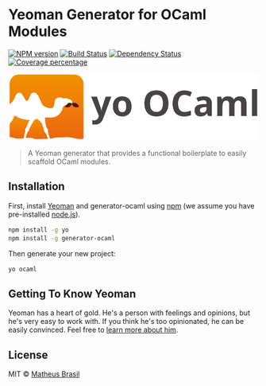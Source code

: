 # Yeoman Generator for OCaml Modules

[![NPM version][npm-image]][npm-url] [![Build Status][travis-image]][travis-url] [![Dependency Status][daviddm-image]][daviddm-url] [![Coverage percentage][coveralls-image]][coveralls-url]

<p align="center">
  <img src="logo.png">
</p>

>  A Yeoman generator that provides a functional boilerplate to easily scaffold OCaml modules.

## Installation

First, install [Yeoman](http://yeoman.io) and generator-ocaml using [npm](https://www.npmjs.com/) (we assume you have pre-installed [node.js](https://nodejs.org/)).

```bash
npm install -g yo
npm install -g generator-ocaml
```

Then generate your new project:

```bash
yo ocaml
```

## Getting To Know Yeoman

Yeoman has a heart of gold. He&#39;s a person with feelings and opinions, but he&#39;s very easy to work with. If you think he&#39;s too opinionated, he can be easily convinced. Feel free to [learn more about him](http://yeoman.io/).

## License

MIT © [Matheus Brasil](https://github.com/mabrasil)


[npm-image]: https://badge.fury.io/js/generator-ocaml.svg
[npm-url]: https://npmjs.org/package/generator-ocaml
[travis-image]: https://travis-ci.org/mabrasil/generator-ocaml.svg?branch=master
[travis-url]: https://travis-ci.org/mabrasil/generator-ocaml
[daviddm-image]: https://david-dm.org/mabrasil/generator-ocaml.svg?theme=shields.io
[daviddm-url]: https://david-dm.org/mabrasil/generator-ocaml
[coveralls-image]: https://coveralls.io/repos/mabrasil/generator-ocaml/badge.svg
[coveralls-url]: https://coveralls.io/r/mabrasil/generator-ocaml
